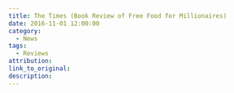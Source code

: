 ```yaml
---
title: The Times (Book Review of Free Food for Millionaires)
date: 2016-11-01 12:00:00
category:
  - News
tags:
  - Reviews
attribution:
link_to_original:
description:
---
```

